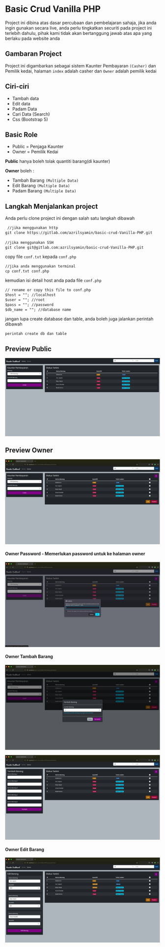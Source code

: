
# Basic Crud Vanilla PHP 
Project ini dibina atas dasar percubaan dan pembelajaran sahaja, 
jika anda ingin gunakan secara live, anda perlu tingkatkan securiti pada project ini terlebih dahulu, 
pihak kami tidak akan bertanggung jawab atas apa yang berlaku pada website anda 

## Gambaran Project
Project ini digambarkan sebagai sistem Kaunter Pembayaran `(Casher)` dan Pemilik kedai, halaman `index` adalah casher dan `Owner` adalah pemilik kedai

## Ciri-ciri  
- Tambah data  
- Edit data  
- Padam Data
- Cari Data (Search)
- Css (Bootstrap 5)

## Basic Role
- Public = Penjaga Kaunter
- Owner = Pemilik Kedai

**Public** hanya boleh tolak quantiti barang(di kaunter)

**Owner** boleh :
- Tambah Barang `(Multiple Data)`
- Edit Barang `(Multiple Data)`
- Padam Barang `(Multiple Data)`

## Langkah Menjalankan project
Anda perlu clone project ini dengan salah satu langkah dibawah
```
 //jika menggunakan http
git clone https://gitlab.com/azrilsyamin/basic-crud-Vanilla-PHP.git

//jika menggunakan SSH
git clone git@gitlab.com:azrilsyamin/basic-crud-Vanilla-PHP.git
```

copy file `conf.txt` kepada `conf.php`
```
//jika anda menggunakan terminal 
cp conf.txt conf.php
```
kemudian isi detail host anda pada file `conf.php`
```
// rename or copy this file to conf.php 
$host = ""; //localhost
$user = ""; //root
$pass = ""; //password
$db_name = ""; //database name
```
jangan lupa create database dan table, anda boleh juga jalankan perintah dibawah
```
perintah create db dan table
```

## Preview Public 
![App Screenshot](img/screenshoot/public.png)  

## Preview Owner
![App Screenshot](img/screenshoot/owner.png)  
#### Owner Password - Memerlukan password untuk ke halaman owner
![App Screenshot](img/screenshoot/alert-password.png)  

#### Owner Tambah Barang
![App Screenshot](img/screenshoot/tambah-data.png)  

![App Screenshot](img/screenshoot/tambah-multiple.png)  

#### Owner Edit Barang
![App Screenshot](img/screenshoot/edit-multiple.png) 



